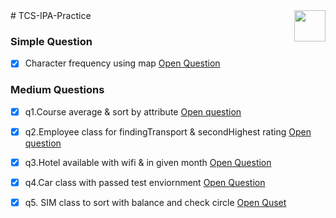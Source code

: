
<img   align ="right" heght=50 width=50 src ="https://upload.wikimedia.org/wikipedia/en/thumb/3/30/Java_programming_language_logo.svg/800px-Java_programming_language_logo.svg.png"/>
﻿# TCS-IPA-Practice 
 
### Simple Question
- [x] Character frequency using map <a href="https://github.com/albinsabu2023/TCS-IPA-Practice/blob/main/CharFrequency/Main.java">Open Question</a>

### Medium Questions
- [x] q1.Course average & sort by attribute  <a href="https://github.com/albinsabu2023/TCS-IPA-Practice/blob/main/quest1/quset.txt"> Open question</a>
- [x] q2.Employee class for findingTransport & secondHighest rating <a href="https://github.com/albinsabu2023/TCS-IPA-Practice/blob/main/quest2/qust2.txt"> Open question</a>
- [x] q3.Hotel available with wifi & in given month <a href="https://github.com/albinsabu2023/TCS-IPA-Practice/blob/main/quest3/Qust.txt">Open Question</a>
- [x] q4.Car class with passed test enviornment <a href="https://github.com/albinsabu2023/TCS-IPA-Practice/blob/main/quest4/quest.txt"> Open Question</a>
- [x] q5. SIM class to sort with balance and check circle <a href="https://github.com/albinsabu2023/TCS-IPA-Practice/blob/main/ques5/question.md">Open Quset</a>


